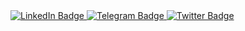 <!-- <div id="header" align="center">
  <img src="https://media.giphy.com/media/zOvBKUUEERdNm/giphy.gif" width="100"/>
</div>
 -->
<div id="badges">
  <a href="https://www.linkedin.com/in/%D1%82%D0%B8%D0%BC%D1%83%D1%80-%D1%81%D0%B0%D1%82%D1%82%D0%B0%D1%80%D0%BE%D0%B2-6a051a257">
  <img src="https://img.shields.io/badge/LinkedIn-blue?logo=linkedin&logoColor=white&style=for-the-badge" alt="LinkedIn Badge"/>
   </a>
  <a href="http://t.me/sattarov_t">
  <img src="https://img.shields.io/badge/Telegram-blue?logo=telegram&logoColor=white&style=for-the-badge" alt="Telegram Badge"/>
    </a>
  <a href="http://twitter.com/sattarov_t">
  <img src="https://img.shields.io/badge/Twitter-blue?logo=twitter&logoColor=white&style=for-the-badge" alt="Twitter Badge"/>
    </a>
</div>


